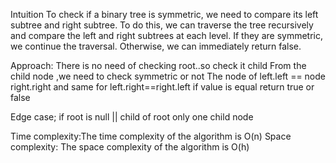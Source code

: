Intuition
To check if a binary tree is symmetric, we need to compare its left subtree and right subtree. To do this, we can traverse the tree recursively and compare the left and right subtrees at each level. If they are symmetric, we continue the traversal. Otherwise, we can immediately return false.

Approach:
 There is no need of checking root..so check it child
 From the child node ,we need to check symmetric or not
 The node of left.left == node right.right and same for left.right==right.left 
 if value is  equal return true or false
 
 Edge case;
 if root is null || child of root only one child node
  
Time complexity:The time complexity of the algorithm is O(n)
Space complexity:
The space complexity of the algorithm is O(h)​

